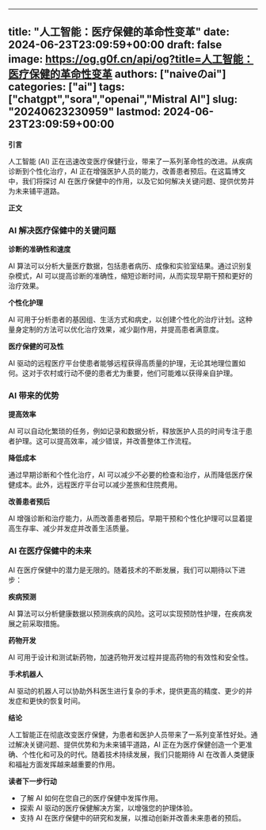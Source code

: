 
---
title: "人工智能：医疗保健的革命性变革"
date: 2024-06-23T23:09:59+00:00
draft: false
image: https://og.g0f.cn/api/og?title=人工智能：医疗保健的革命性变革
authors: ["naiveのai"]
categories: ["ai"]
tags: ["chatgpt","sora","openai","Mistral AI"]
slug: "20240623230959"
lastmod: 2024-06-23T23:09:59+00:00
---
**引言**

人工智能 (AI) 正在迅速改变医疗保健行业，带来了一系列革命性的改进。从疾病诊断到个性化治疗，AI 正在增强医护人员的能力，改善患者预后。在这篇博文中，我们将探讨 AI 在医疗保健中的作用，以及它如何解决关键问题、提供优势并为未来铺平道路。

**正文**

### AI 解决医疗保健中的关键问题

**诊断的准确性和速度**

AI 算法可以分析大量医疗数据，包括患者病历、成像和实验室结果。通过识别复杂模式，AI 可以提高诊断的准确性，缩短诊断时间，从而实现早期干预和更好的治疗效果。

**个性化护理**

AI 可用于分析患者的基因组、生活方式和病史，以创建个性化的治疗计划。这种量身定制的方法可以优化治疗效果，减少副作用，并提高患者满意度。

**医疗保健的可及性**

AI 驱动的远程医疗平台使患者能够远程获得高质量的护理，无论其地理位置如何。这对于农村或行动不便的患者尤为重要，他们可能难以获得亲自护理。

### AI 带来的优势

**提高效率**

AI 可以自动化繁琐的任务，例如记录和数据分析，释放医护人员的时间专注于患者护理。这可以提高效率，减少错误，并改善整体工作流程。

**降低成本**

通过早期诊断和个性化治疗，AI 可以减少不必要的检查和治疗，从而降低医疗保健成本。此外，远程医疗平台可以减少差旅和住院费用。

**改善患者预后**

AI 增强诊断和治疗能力，从而改善患者预后。早期干预和个性化护理可以显着提高生存率、减少并发症并改善生活质量。

### AI 在医疗保健中的未来

AI 在医疗保健中的潜力是无限的。随着技术的不断发展，我们可以期待以下进步：

**疾病预测**

AI 算法可以分析健康数据以预测疾病的风险。这可以实现预防性护理，在疾病发展之前采取措施。

**药物开发**

AI 可用于设计和测试新药物，加速药物开发过程并提高药物的有效性和安全性。

**手术机器人**

AI 驱动的机器人可以协助外科医生进行复杂的手术，提供更高的精度、更少的并发症和更快的恢复时间。

**结论**

人工智能正在彻底改变医疗保健，为患者和医护人员带来了一系列变革性好处。通过解决关键问题、提供优势和为未来铺平道路，AI 正在为医疗保健创造一个更准确、个性化和可及的时代。随着技术持续发展，我们只能期待 AI 在改善人类健康和福祉方面发挥越来越重要的作用。

**读者下一步行动**

* 了解 AI 如何在您自己的医疗保健中发挥作用。
* 探索 AI 驱动的医疗保健解决方案，以增强您的护理体验。
* 支持 AI 在医疗保健中的研究和发展，以推动创新并改善未来患者的预后。